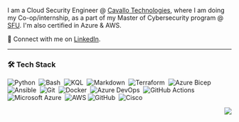 I am a Cloud Security Engineer @ [Cavallo Technologies](https://cavallotechnologies.ca/), where I am doing my Co-op/internship, as a part of my Master of Cybersecurity program @ [SFU](https://www.sfu.ca/). I'm also certified in Azure & AWS.

:speech_balloon: Connect with me on [LinkedIn](https://www.linkedin.com/in/prasanna7401/).

---

### 🛠 Tech Stack


![Python](https://img.shields.io/badge/-Python-05122A?style=flat&logo=python)&nbsp;
![Bash](https://img.shields.io/badge/Bash-%23121011.svg?style=flat&logo=gnu-bash)&nbsp;
![KQL](https://img.shields.io/badge/KQL-%2300f.svg?style=flat&logo=KQL&logoColor=white)&nbsp;
![Markdown](https://img.shields.io/badge/-Markdown-05122A?style=flat&logo=markdown)&nbsp;
![Terraform](https://img.shields.io/badge/Terraform-%235835CC.svg?style=flat&logo=terraform&logoColor=white)&nbsp;
![Azure Bicep](https://img.shields.io/badge/Azure%20Bicep-%230072C6.svg?style=flat&logo=microsoftazure&logoColor=white)&nbsp;
![Ansible](https://img.shields.io/badge/Ansible-%231A1918.svg?style=flat&logo=ansible&logoColor=white)&nbsp;
![Git](https://img.shields.io/badge/-Git-05122A?style=flat&logo=git)&nbsp;
![Docker](https://img.shields.io/badge/-Docker-black?style=flat&logo=docker)&nbsp;
![Azure DevOps](https://img.shields.io/badge/Azure%20DevOps-%230078D7.svg?&style=flat&logo=azure%20devops)&nbsp;
![GitHub Actions](https://img.shields.io/badge/Github%20Actions-%232671E5.svg?style=flat&logo=githubactions&&logoColor=black)&nbsp;
![Microsoft Azure](https://img.shields.io/badge/Azure-%230072C6.svg?style=flat&logo=microsoftazure&logoColor=white)&nbsp;
![AWS](https://img.shields.io/badge/AWS-%23FF9900.svg?style=flat&logo=amazon-aws&logoColor=black)
![GitHub](https://img.shields.io/badge/-GitHub-05122A?style=flat&logo=github)&nbsp;
![Cisco](https://img.shields.io/badge/Cisco-%23049fd9.svg?style=flat&logo=cisco&logoColor=black)
<!-- ![Kubernetes](https://img.shields.io/badge/kubernetes-%23326ce5.svg?style=for-the-badge&logo=kubernetes&logoColor=white)&nbsp; -->

<!-- ![Jenkins](https://img.shields.io/badge/Jenkins-%232C5263.svg?style=flat&logo=jenkins&logoColor=black)\ -->
<!-- ![Prometheus](https://img.shields.io/badge/Prometheus-E6522C?style=for-the-badge&logo=Prometheus&logoColor=white)
![Splunk](https://img.shields.io/badge/splunk-%23000000.svg?style=for-the-badge&logo=splunk&logoColor=white)
![Grafana](https://img.shields.io/badge/grafana-%23F46800.svg?style=for-the-badge&logo=grafana&logoColor=white) -->
<!-- ![SonarQube](https://img.shields.io/badge/SonarQube-black?style=for-the-badge&logo=sonarqube&logoColor=4E9BCD)
![Vagrant](https://img.shields.io/badge/vagrant-%231563FF.svg?style=for-the-badge&logo=vagrant&logoColor=white) -->
<!-- ![GitLab](https://img.shields.io/badge/gitlab-%23181717.svg?style=for-the-badge&logo=gitlab&logoColor=white) -->

<!-- ![Top Langs](https://github-readme-stats.vercel.app/api/top-langs/?username=prasanna7401&layout=compact&hide=javascript,less,html,css&theme=radical) -->

<img align=right src="https://github-readme-stats.vercel.app/api/top-langs/?username=prasanna7401&layout=compact&hide=javascript,less,html,css&theme=radical">

<!-- ### ⚙️ &nbsp;GitHub Analytics

<p align="center">
<a>

<img height="180em" src="https://github-readme-stats-eight-theta.vercel.app/api?username=prasanna7401&show_icons=true&theme=radical&include_all_commits=true&count_private=true">

</a>
</p> -->
